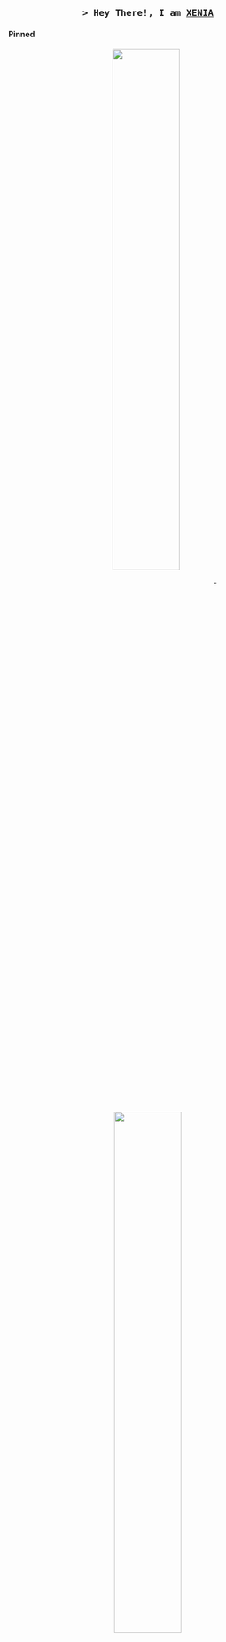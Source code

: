 <!-- Intro -->
<h3 align="center">
	<samp>&gt; Hey There!, I am
		<b><a target="_blank" href="http://xenia101.github.io/">XENIA</a></b>
	</samp>
</h3>


<!-- Pinned Repositories -->
#### Pinned

<p align="center">
<a href="https://github.com/Xenia101/Network-Anomaly-Detection-System">
<img width='49%' align="center"src="https://github-readme-stats.vercel.app/api/pin/?username=xenia101&repo=Network-Anomaly-Detection-System" />
</a>
<span>&nbsp;</span>
<a href="https://github.com/Xenia101/KeyStroke-Dynamics">
<img width='49%' align="center"src="https://github-readme-stats.vercel.app/api/pin/?username=xenia101&repo=KeyStroke-Dynamics" />
</a>
</p>
